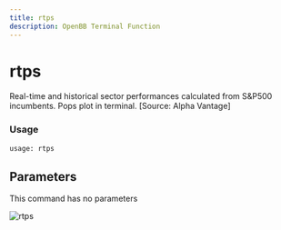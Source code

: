 ```yaml
---
title: rtps
description: OpenBB Terminal Function
---
```


# rtps

Real-time and historical sector performances calculated from S&P500 incumbents. Pops plot in terminal. [Source: Alpha Vantage]

### Usage 
```python
usage: rtps
```

## Parameters

This command has no parameters


![rtps](https://user-images.githubusercontent.com/46355364/154043579-737ffb6d-2b9f-433e-82f9-52ebaa203e72.png)

